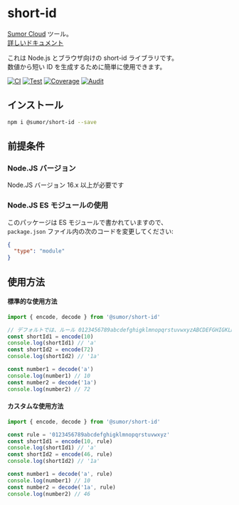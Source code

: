 # short-id

[Sumor Cloud](https://sumor.cloud) ツール。  
[詳しいドキュメント](https://sumor.cloud/short-id)

これは Node.js とブラウザ向けの short-id ライブラリです。  
数値から短い ID を生成するために簡単に使用できます。

[![CI](https://github.com/sumor-cloud/short-id/actions/workflows/ci.yml/badge.svg)](https://github.com/sumor-cloud/short-id/actions/workflows/ci.yml)
[![Test](https://github.com/sumor-cloud/short-id/actions/workflows/ut.yml/badge.svg)](https://github.com/sumor-cloud/short-id/actions/workflows/ut.yml)
[![Coverage](https://github.com/sumor-cloud/short-id/actions/workflows/coverage.yml/badge.svg)](https://github.com/sumor-cloud/short-id/actions/workflows/coverage.yml)
[![Audit](https://github.com/sumor-cloud/short-id/actions/workflows/audit.yml/badge.svg)](https://github.com/sumor-cloud/short-id/actions/workflows/audit.yml)

## インストール

```bash
npm i @sumor/short-id --save
```

## 前提条件

### Node.JS バージョン

Node.JS バージョン 16.x 以上が必要です

### Node.JS ES モジュールの使用

このパッケージは ES モジュールで書かれていますので、  
`package.json` ファイル内の次のコードを変更してください:

```json
{
  "type": "module"
}
```

## 使用方法

#### 標準的な使用方法

```js
import { encode, decode } from '@sumor/short-id'

// デフォルトでは、ルール 0123456789abcdefghigklmnopqrstuvwxyzABCDEFGHIGKLMNOPQRSTUVWXYZ を使用
const shortId1 = encode(10)
console.log(shortId1) // 'a'
const shortId2 = encode(72)
console.log(shortId2) // '1a'

const number1 = decode('a')
console.log(number1) // 10
const number2 = decode('1a')
console.log(number2) // 72
```

#### カスタムな使用方法

```js
import { encode, decode } from '@sumor/short-id'

const rule = '0123456789abcdefghigklmnopqrstuvwxyz'
const shortId1 = encode(10, rule)
console.log(shortId1) // 'a'
const shortId2 = encode(46, rule)
console.log(shortId2) // '1a'

const number1 = decode('a', rule)
console.log(number1) // 10
const number2 = decode('1a', rule)
console.log(number2) // 46
```
